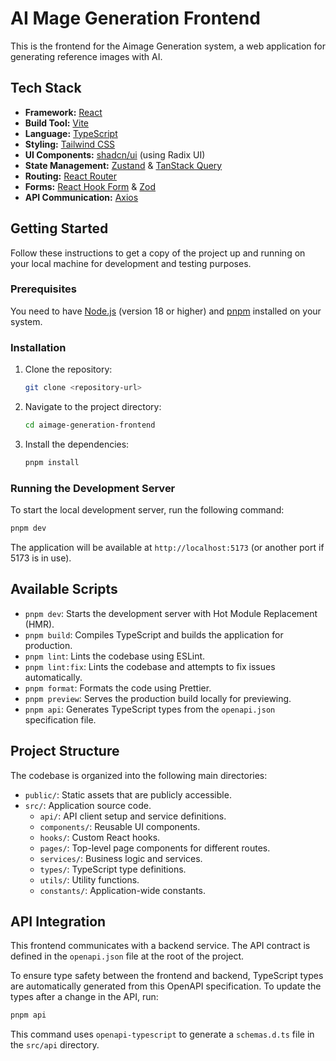 # AI Mage Generation Frontend

This is the frontend for the Aimage Generation system, a web application for generating reference images with AI.

## Tech Stack

- **Framework:** [React](https://reactjs.org/)
- **Build Tool:** [Vite](https://vitejs.dev/)
- **Language:** [TypeScript](https://www.typescriptlang.org/)
- **Styling:** [Tailwind CSS](https://tailwindcss.com/)
- **UI Components:** [shadcn/ui](https://ui.shadcn.com/) (using Radix UI)
- **State Management:** [Zustand](https://github.com/pmndrs/zustand) & [TanStack Query](https://tanstack.com/query/v5)
- **Routing:** [React Router](https://reactrouter.com/)
- **Forms:** [React Hook Form](https://react-hook-form.com/) & [Zod](https://zod.dev/)
- **API Communication:** [Axios](https://axios-http.com/)

## Getting Started

Follow these instructions to get a copy of the project up and running on your local machine for development and testing purposes.

### Prerequisites

You need to have [Node.js](https://nodejs.org/) (version 18 or higher) and [pnpm](https://pnpm.io/) installed on your system.

### Installation

1.  Clone the repository:
    ```bash
    git clone <repository-url>
    ```
2.  Navigate to the project directory:
    ```bash
    cd aimage-generation-frontend
    ```
3.  Install the dependencies:
    ```bash
    pnpm install
    ```

### Running the Development Server

To start the local development server, run the following command:

```bash
pnpm dev
```

The application will be available at `http://localhost:5173` (or another port if 5173 is in use).

## Available Scripts

- `pnpm dev`: Starts the development server with Hot Module Replacement (HMR).
- `pnpm build`: Compiles TypeScript and builds the application for production.
- `pnpm lint`: Lints the codebase using ESLint.
- `pnpm lint:fix`: Lints the codebase and attempts to fix issues automatically.
- `pnpm format`: Formats the code using Prettier.
- `pnpm preview`: Serves the production build locally for previewing.
- `pnpm api`: Generates TypeScript types from the `openapi.json` specification file.

## Project Structure

The codebase is organized into the following main directories:

- `public/`: Static assets that are publicly accessible.
- `src/`: Application source code.
  - `api/`: API client setup and service definitions.
  - `components/`: Reusable UI components.
  - `hooks/`: Custom React hooks.
  - `pages/`: Top-level page components for different routes.
  - `services/`: Business logic and services.
  - `types/`: TypeScript type definitions.
  - `utils/`: Utility functions.
  - `constants/`: Application-wide constants.

## API Integration

This frontend communicates with a backend service. The API contract is defined in the `openapi.json` file at the root of the project.

To ensure type safety between the frontend and backend, TypeScript types are automatically generated from this OpenAPI specification. To update the types after a change in the API, run:

```bash
pnpm api
```

This command uses `openapi-typescript` to generate a `schemas.d.ts` file in the `src/api` directory.